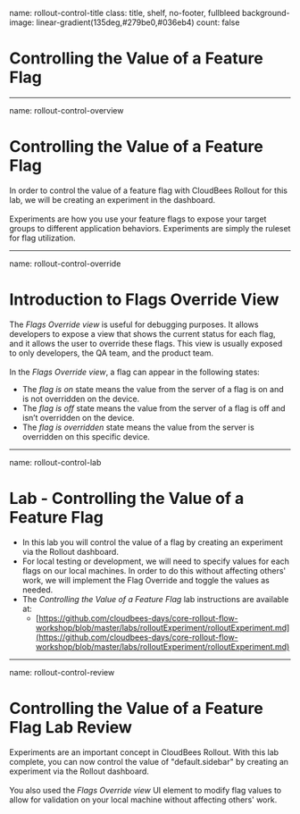 name: rollout-control-title
class: title, shelf, no-footer, fullbleed
background-image: linear-gradient(135deg,#279be0,#036eb4)
count: false

# Controlling the Value of a Feature Flag

---
name: rollout-control-overview
# Controlling the Value of a Feature Flag

In order to control the value of a feature flag with CloudBees Rollout for this lab, we will be creating an experiment in the dashboard.
<br/>
<br/>
Experiments are how you use your feature flags to expose your target groups to different application behaviors. Experiments are simply the ruleset for flag utilization. 

---
name: rollout-control-override

# Introduction to Flags Override View

The *Flags Override view* is useful for debugging purposes. It allows developers to expose a view that shows the current status for each flag, and it allows the user to override these flags. This view is usually exposed to only developers, the QA team, and the product team.
<br/>
<br/>
In the *Flags Override view*, a flag can appear in the following states:
* The *flag is on* state means the value from the server of a flag is on and is not overridden on the device.
* The *flag is off* state means the value from the server of a flag is off and isn’t overridden on the device.
* The *flag is overridden* state means the value from the server is overridden on this specific device.

---
name: rollout-control-lab
# Lab - Controlling the Value of a Feature Flag

* In this lab you will control the value of a flag by creating an experiment via the Rollout dashboard.
* For local testing or development, we will need to specify values for each flags on our local machines. In order to do this without affecting others' work, we will implement the Flag Override and toggle the values as needed.
* The *Controlling the Value of a Feature Flag* lab instructions are available at:
  * [https://github.com/cloudbees-days/core-rollout-flow-workshop/blob/master/labs/rolloutExperiment/rolloutExperiment.md](https://github.com/cloudbees-days/core-rollout-flow-workshop/blob/master/labs/rolloutExperiment/rolloutExperiment.md)

---
name: rollout-control-review

# Controlling the Value of a Feature Flag Lab Review

Experiments are an important concept in CloudBees Rollout. With this lab complete, you can now control the value of "default.sidebar" by creating an experiment via the Rollout dashboard.
<br/>
<br/>
You also used the *Flags Override view* UI element to modify flag values to allow for validation on your local machine without affecting others' work.
